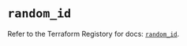 # `random_id`

Refer to the Terraform Registory for docs: [`random_id`](https://registry.terraform.io/providers/hashicorp/random/3.6.0/docs/resources/id).
